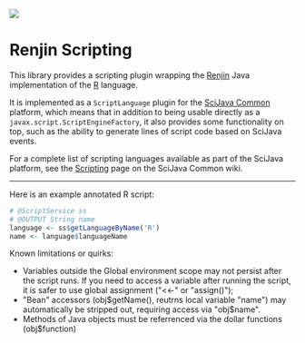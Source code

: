 [![](http://jenkins.imagej.net/job/scripting-renjin/lastBuild/badge/icon)](http://jenkins.imagej.net/job/scripting-renjin/)

# Renjin Scripting

This library provides a scripting plugin wrapping the [Renjin](http://www.renjin.org/)
Java implementation of the [R](http://www.r-project.org/) language.

It is implemented as a `ScriptLanguage` plugin for the [SciJava
Common](https://github.com/scijava/scijava-common) platform, which means that
in addition to being usable directly as a `javax.script.ScriptEngineFactory`,
it also provides some functionality on top, such as the ability to generate
lines of script code based on SciJava events.

For a complete list of scripting languages available as part of the SciJava
platform, see the
[Scripting](https://github.com/scijava/scijava-common/wiki/Scripting) page on
the SciJava Common wiki.

-----

Here is an example annotated R script:
```R
# @ScriptService ss
# @OUTPUT String name
language <- ss$getLanguageByName('R')
name <- language$languageName
```

Known limitations or quirks:

* Variables outside the Global environment scope may not persist after the script runs. If you need to access a variable after running the script, it is safer to use global assignment ("<<-" or "assign()");
* "Bean" accessors (obj$getName(), reutrns local variable "name") may automatically be stripped out, requiring access via "obj$name".
* Methods of Java objects must be referrenced via the dollar functions (obj$function)
